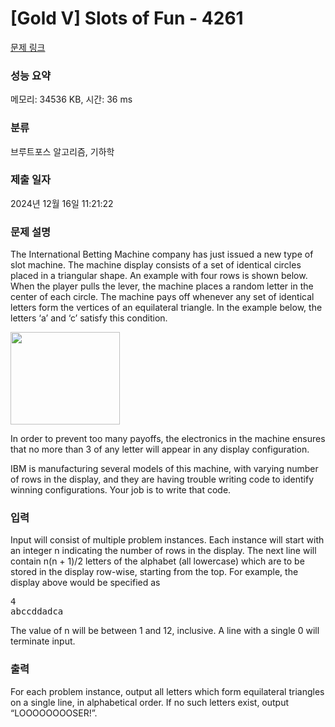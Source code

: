 # [Gold V] Slots of Fun - 4261 

[문제 링크](https://www.acmicpc.net/problem/4261) 

### 성능 요약

메모리: 34536 KB, 시간: 36 ms

### 분류

브루트포스 알고리즘, 기하학

### 제출 일자

2024년 12월 16일 11:21:22

### 문제 설명

<p>The International Betting Machine company has just issued a new type of slot machine. The machine display consists of a set of identical circles placed in a triangular shape. An example with four rows is shown below. When the player pulls the lever, the machine places a random letter in the center of each circle. The machine pays off whenever any set of identical letters form the vertices of an equilateral triangle. In the example below, the letters ‘a’ and ‘c’ satisfy this condition.</p>

<p><img alt="" src="" style="height:148px; width:175px"></p>

<p>In order to prevent too many payoffs, the electronics in the machine ensures that no more than 3 of any letter will appear in any display configuration.</p>

<p>IBM is manufacturing several models of this machine, with varying number of rows in the display, and they are having trouble writing code to identify winning configurations. Your job is to write that code.</p>

### 입력 

 <p>Input will consist of multiple problem instances. Each instance will start with an integer n indicating the number of rows in the display. The next line will contain n(n + 1)/2 letters of the alphabet (all lowercase) which are to be stored in the display row-wise, starting from the top. For example, the display above would be specified as</p>

<pre>4
abccddadca</pre>

<p>The value of n will be between 1 and 12, inclusive. A line with a single 0 will terminate input.</p>

### 출력 

 <p>For each problem instance, output all letters which form equilateral triangles on a single line, in alphabetical order. If no such letters exist, output “LOOOOOOOOSER!”.</p>

